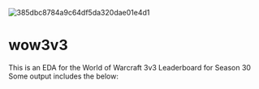 ![385dbc8784a9c64df5da320dae01e4d1](https://user-images.githubusercontent.com/61364738/122483703-2dcc9a80-cfa1-11eb-8934-a32d16d65d1a.png)
# wow3v3
This is an EDA for the World of Warcraft 3v3 Leaderboard for Season 30
Some output includes the below:
